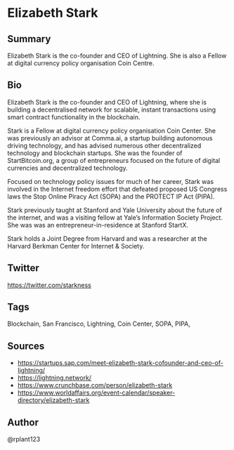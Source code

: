 # Elizabeth Stark

## Summary
Elizabeth Stark is the co-founder and CEO of Lightning. She is also a Fellow at digital currency policy organisation Coin Centre. 

## Bio
Elizabeth Stark is the co-founder and CEO of Lightning, where she is building a decentralised network for scalable, instant transactions using smart contract functionality in the blockchain.

Stark is a Fellow at digital currency policy organisation Coin Center. She was previously an advisor at Comma.ai, a startup building autonomous driving technology, and has advised numerous other decentralized technology and blockchain startups. She was the founder of StartBitcoin.org, a group of entrepreneurs focused on the future of digital currencies and decentralized technology. 

Focused on technology policy issues for much of her career, Stark was involved in the Internet freedom effort that defeated proposed US Congress laws the Stop Online Piracy Act (SOPA) and the PROTECT IP Act (PIPA). 

Stark previously taught at Stanford and Yale University about the future of the internet, and was a visiting fellow at Yale’s Information Society Project. She was was an entrepreneur-in-residence at Stanford StartX. 

Stark holds a Joint Degree from Harvard and was a researcher at the Harvard Berkman Center for Internet & Society.

## Twitter
https://twitter.com/starkness

## Tags
Blockchain, San Francisco, Lightning, Coin Center, SOPA, PIPA,

## Sources
* https://startups.sap.com/meet-elizabeth-stark-cofounder-and-ceo-of-lightning/
* https://lightning.network/
* https://www.crunchbase.com/person/elizabeth-stark
* https://www.worldaffairs.org/event-calendar/speaker-directory/elizabeth-stark


## Author
@rplant123
